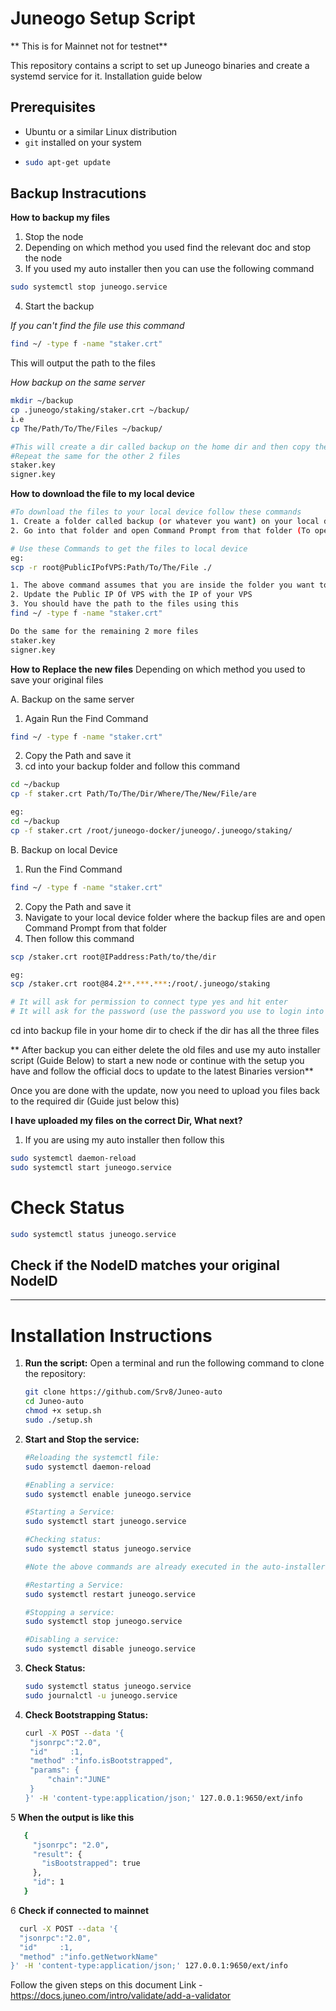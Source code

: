 # Juneogo Setup Script
** This is for Mainnet not for testnet**

This repository contains a script to set up Juneogo binaries and create a systemd service for it.
Installation guide below

## Prerequisites

- Ubuntu or a similar Linux distribution
- `git` installed on your system
- ```bash
  sudo apt-get update

## Backup Instracutions

**How to backup my files**
1. Stop the node
2. Depending on which method you used find the relevant doc and stop the node
3. If you used my auto installer then you can use the following command
```bash
sudo systemctl stop juneogo.service
```
4. Start the backup

*If you can't find the file use this command*
```bash
find ~/ -type f -name "staker.crt"
```
This will output the path to the files

*How backup on the same server*
```bash
mkdir ~/backup
cp .juneogo/staking/staker.crt ~/backup/
i.e
cp The/Path/To/The/Files ~/backup/

#This will create a dir called backup on the home dir and then copy the files from the path and paste it inside the backup dir.
#Repeat the same for the other 2 files
staker.key
signer.key
```

**How to download the file to my local device**
```bash
#To download the files to your local device follow these commands
1. Create a folder called backup (or whatever you want) on your local device
2. Go into that folder and open Command Prompt from that folder (To open command Prompt from within file manager, jut type "cmd" in the address bar and it will open cmd from that folder

# Use these Commands to get the files to local device
eg:
scp -r root@PublicIPofVPS:Path/To/The/File ./

1. The above command assumes that you are inside the folder you want to download the files on.
2. Update the Public IP Of VPS with the IP of your VPS
3. You should have the path to the files using this
find ~/ -type f -name "staker.crt"

Do the same for the remaining 2 more files
staker.key
signer.key
```

**How to Replace the new files**
Depending on which method you used to save your original files

A. Backup on the same server
1. Again Run the Find Command
```bash
find ~/ -type f -name "staker.crt"
```
2. Copy the Path and save it
3. cd into your backup folder and follow this command
```bash
cd ~/backup
cp -f staker.crt Path/To/The/Dir/Where/The/New/File/are

eg:
cd ~/backup
cp -f staker.crt /root/juneogo-docker/juneogo/.juneogo/staking/
```

B. Backup on local Device
1. Run the Find Command
```bash
find ~/ -type f -name "staker.crt"
```
2. Copy the Path and save it
3. Navigate to your local device folder where the backup files  are and open Command Prompt from that folder
4. Then follow this command
```bash
scp /staker.crt root@IPaddress:Path/to/the/dir

eg:
scp /staker.crt root@84.2**.***.***:/root/.juneogo/staking

# It will ask for permission to connect type yes and hit enter
# It will ask for the password (use the password you use to login into the VPS)
```

cd into backup file in your home dir to check if the dir has all the three files


** After backup you can either delete the old files and use my auto installer script (Guide Below) to start a new node or continue with the setup you have and follow the official docs to update to the latest Binaries version**

Once you are done with the update, now you need to upload you files back to the required dir (Guide just below this)

**I have uploaded my files on the correct Dir, What next?**
1. If you are using my auto installer then follow this
```bash
sudo systemctl daemon-reload
sudo systemctl start juneogo.service
```

# Check Status
```bash
sudo systemctl status juneogo.service
```

## Check if the NodeID matches your original NodeID

__________________________________________________________________________________

# Installation Instructions

1. **Run the script:**
   Open a terminal and run the following command to clone the repository:
   ```bash
   git clone https://github.com/Srv8/Juneo-auto
   cd Juneo-auto
   chmod +x setup.sh
   sudo ./setup.sh

2. **Start and Stop the service:**
   ```bash
   #Reloading the systemctl file:
   sudo systemctl daemon-reload

   #Enabling a service:
   sudo systemctl enable juneogo.service

   #Starting a Service:
   sudo systemctl start juneogo.service

   #Checking status:
   sudo systemctl status juneogo.service

   #Note the above commands are already executed in the auto-installer, this is noted for future uses.

   #Restarting a Service:
   sudo systemctl restart juneogo.service

   #Stopping a service:
   sudo systemctl stop juneogo.service

   #Disabling a service:
   sudo systemctl disable juneogo.service

3. **Check Status:**
   ```bash
   sudo systemctl status juneogo.service
   sudo journalctl -u juneogo.service

4. **Check Bootstrapping Status:**
   ```bash
   curl -X POST --data '{
    "jsonrpc":"2.0",
    "id"     :1,
    "method" :"info.isBootstrapped",
    "params": {
        "chain":"JUNE"
    }
   }' -H 'content-type:application/json;' 127.0.0.1:9650/ext/info

5 **When the output is like this**
```bash
   {
     "jsonrpc": "2.0",
     "result": {
       "isBootstrapped": true
     },
     "id": 1
   }
```

   6 **Check if connected to mainnet**
  ```bash
    curl -X POST --data '{
    "jsonrpc":"2.0",
    "id"     :1,
    "method" :"info.getNetworkName"
}' -H 'content-type:application/json;' 127.0.0.1:9650/ext/info

```

Follow the given steps on this document
Link - https://docs.juneo.com/intro/validate/add-a-validator
   


